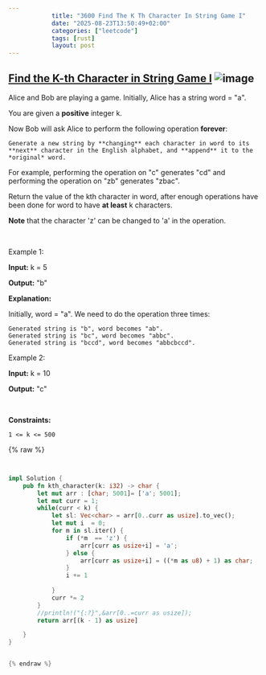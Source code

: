 ```yaml
---
            title: "3600 Find The K Th Character In String Game I"
            date: "2025-08-23T13:50:49+02:00"
            categories: ["leetcode"]
            tags: [rust]
            layout: post
---
```

            
## [Find the K-th Character in String Game I](https://leetcode.com/problems/find-the-k-th-character-in-string-game-i) ![image](https://img.shields.io/badge/Difficulty-Easy-brightgreen)

Alice and Bob are playing a game. Initially, Alice has a string word = "a".

You are given a **positive** integer k.

Now Bob will ask Alice to perform the following operation **forever**:

	Generate a new string by **changing** each character in word to its **next** character in the English alphabet, and **append** it to the *original* word.

For example, performing the operation on "c" generates "cd" and performing the operation on "zb" generates "zbac".

Return the value of the kth character in word, after enough operations have been done for word to have **at least** k characters.

**Note** that the character 'z' can be changed to 'a' in the operation.

 

Example 1:

**Input:** k = 5

**Output:** "b"

**Explanation:**

Initially, word = "a". We need to do the operation three times:

	Generated string is "b", word becomes "ab".
	Generated string is "bc", word becomes "abbc".
	Generated string is "bccd", word becomes "abbcbccd".

Example 2:

**Input:** k = 10

**Output:** "c"

 

**Constraints:**

	1 <= k <= 500

{% raw %}


```rust


impl Solution {
    pub fn kth_character(k: i32) -> char {
        let mut arr : [char; 5001]= ['a'; 5001];
        let mut curr = 1;
        while(curr < k) {
            let sl: Vec<char> = arr[0..curr as usize].to_vec();
            let mut i  = 0;
            for m in sl.iter() {
                if (*m  == 'z') {
                    arr[curr as usize+i] = 'a';
                } else {
                    arr[curr as usize+i] = ((*m as u8) + 1) as char;
                }
                i += 1
                
            }
            curr *= 2      
        }
        //println!("{:?}",&arr[0..=curr as usize]);
        return arr[(k - 1) as usize]

    }
}


{% endraw %}
```
